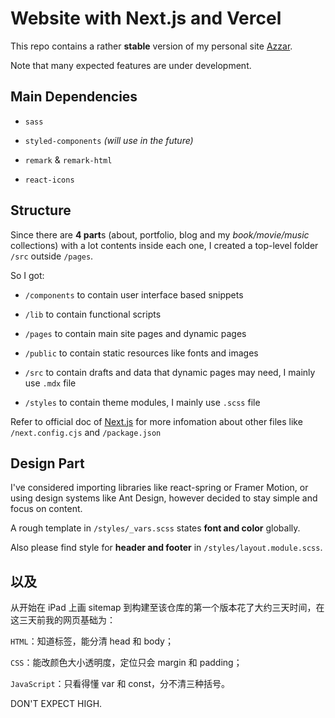# Website with Next.js and Vercel

This repo contains a rather **stable** version of my personal site [Azzar](http://ivork.me 'Azzar').

Note that many expected features are under development.

## Main Dependencies

- `sass`

- `styled-components` _(will use in the future)_

- `remark` & `remark-html`

- `react-icons`

## Structure

Since there are **4 part**s (about, portfolio, blog and my _book/movie/music_ collections) with a lot contents inside each one, I created a top-level folder `/src` outside `/pages`.

So I got:

- `/components` to contain user interface based snippets

- `/lib` to contain functional scripts

- `/pages` to contain main site pages and dynamic pages

- `/public` to contain static resources like fonts and images

- `/src` to contain drafts and data that dynamic pages may need, I mainly use `.mdx` file

- `/styles` to contain theme modules, I mainly use `.scss` file

Refer to official doc of [Next.js](https://nextjs.org/ 'Next.js') for more infomation about other files like `/next.config.cjs` and `/package.json`

## Design Part

I've considered importing libraries like react-spring or Framer Motion, or using design systems like Ant Design, however decided to stay simple and focus on content.

A rough template in `/styles/_vars.scss` states **font and color** globally.

Also please find style for **header and footer** in `/styles/layout.module.scss`.

## 以及

从开始在 iPad 上画 sitemap 到构建至该仓库的第一个版本花了大约三天时间，在这三天前我的网页基础为：

`HTML`：知道标签，能分清 head 和 body；

`CSS`：能改颜色大小透明度，定位只会 margin 和 padding；

`JavaScript`：只看得懂 var 和 const，分不清三种括号。

DON'T EXPECT HIGH.
